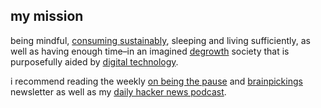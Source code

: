 ## my mission
being mindful, [consuming sustainably](http://scorai.org/), sleeping and living sufficiently, as well as having enough time–in an imagined [degrowth](https://degrowth.org/) society that is purposefully aided by [digital technology](http://sheetgo.com/).

i recommend reading the weekly [on being the pause](https://onbeing.org/newsletter/) and [brainpickings](https://www.brainpickings.org/) newsletter as well as my [daily hacker news podcast](https://anchor.fm/orschiro).

